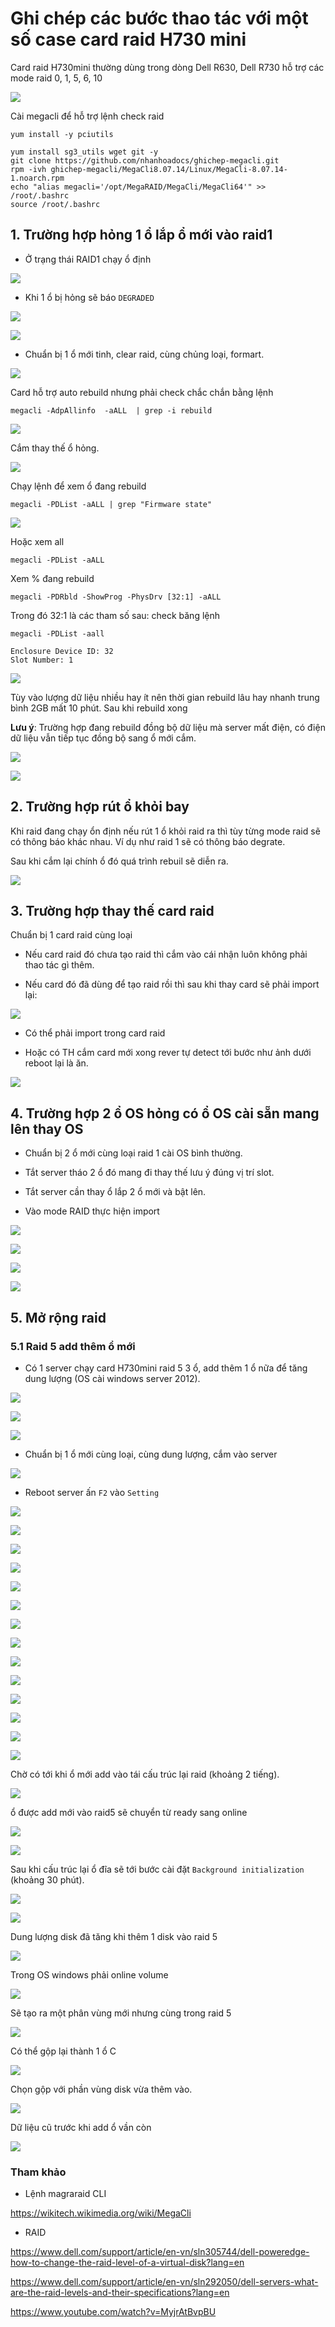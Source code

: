 # Ghi chép các bước thao tác với một số case card raid H730 mini

Card raid H730mini thường dùng trong dòng Dell R630, Dell R730 hỗ trợ các mode raid 0, 1, 5, 6, 10

![](../images/case-raid-h730mini/Screenshot_121.png)


Cài megacli để hỗ trợ lệnh check raid

```
yum install -y pciutils 

yum install sg3_utils wget git -y
git clone https://github.com/nhanhoadocs/ghichep-megacli.git
rpm -ivh ghichep-megacli/MegaCli8.07.14/Linux/MegaCli-8.07.14-1.noarch.rpm
echo "alias megacli='/opt/MegaRAID/MegaCli/MegaCli64'" >> /root/.bashrc
source /root/.bashrc
```


## 1. Trường hợp hỏng 1 ổ lắp ổ mới vào raid1

- Ở trạng thái RAID1 chạy ổ định

![](../images/case-raid-h730mini/Screenshot_124.png)

- Khi 1 ổ bị hỏng sẽ báo `DEGRADED`

![](../images/case-raid-h730mini/Screenshot_125.png)

![](../images/case-raid-h730mini/Screenshot_126.png)


- Chuẩn bị 1 ổ mới tinh, clear raid, cùng chủng loại, formart.

![](../images/case-raid-h730mini/Screenshot_127.png)

Card hỗ trợ auto rebuild nhưng phải check chắc chắn bằng lệnh

```
megacli -AdpAllinfo  -aALL  | grep -i rebuild
```

![](../images/case-raid-h730mini/Screenshot_122.png)

Cắm thay thế ổ hỏng.

![](../images/case-raid-h730mini/Screenshot_128.png)


Chạy lệnh để xem ổ đang rebuild

```
megacli -PDList -aALL | grep "Firmware state"
```

![](../images/case-raid-h730mini/Screenshot_129.png)

Hoặc xem all

```
megacli -PDList -aALL
```

Xem % đang rebuild

```
megacli -PDRbld -ShowProg -PhysDrv [32:1] -aALL
```

Trong đó 32:1 là các tham số sau: check băng lệnh

```
megacli -PDList -aall
```

```
Enclosure Device ID: 32
Slot Number: 1
```

![](../images/case-raid-h730mini/Screenshot_132.png)


Tùy vào lượng dữ liệu nhiều hay ít nên thời gian rebuild lâu hay nhanh trung bình 2GB mất 10 phút. Sau khi rebuild xong

**Lưu ý**: Trường hợp đang rebuild đồng bộ dữ liệu mà server mất điện, có điện dữ liệu vẫn tiếp tục đồng bộ sang ổ mới cắm.

![](../images/case-raid-h730mini/Screenshot_136.png)

![](../images/case-raid-h730mini/Screenshot_137.png)

## 2. Trường hợp rút ổ khỏi bay

Khi raid đang chạy ổn định nếu rút 1 ổ khỏi raid ra thì tùy từng mode raid sẽ có thông báo khác nhau. Ví dụ như raid 1 sẽ có thông báo degrate.

Sau khi cắm lại chính ổ đó quá trình rebuil sẽ diễn ra.

![](../images/case-raid-h730mini/Screenshot_142.png)

## 3. Trường hợp thay thế card raid

Chuẩn bị 1 card raid cùng loại

- Nếu card raid đó chưa tạo raid thì cắm vào cái nhận luôn không phải thao tác gì thêm.

- Nếu card đó đã dùng để tạo raid rồi thì sau khi thay card sẽ phải import lại:

![](../images/case-raid-h730mini/Screenshot_134.png)

+ Có thể phải import trong card raid

+ Hoặc có TH cắm card mới xong rever tự detect tới bước như ảnh dưới reboot lại là ăn.

![](../images/case-raid-h730mini/Screenshot_135.png)

## 4. Trường hợp 2 ổ OS hỏng có ổ OS cài sẵn mang lên thay OS

- Chuẩn bị 2 ổ mới cùng loại raid 1 cài OS bình thường.

- Tắt server tháo 2 ổ đó mang đi thay thế lưu ý đúng vị trí slot.

- Tắt server cần thay ổ lắp 2 ổ mới và bật lên.

- Vào mode RAID thực hiện import

![](../images/case-raid-h730mini/Screenshot_138.png)

![](../images/case-raid-h730mini/Screenshot_139.png)

![](../images/case-raid-h730mini/Screenshot_140.png)

![](../images/case-raid-h730mini/Screenshot_141.png)


## 5. Mở rộng raid

### 5.1 Raid 5 add thêm ổ mới

- Có 1 server chạy card H730mini raid 5 3 ổ, add thêm 1 ổ nữa để tăng dung lượng (OS cài windows server 2012).

![](../images/case-raid-h730mini/Screenshot_165.png)

![](../images/case-raid-h730mini/Screenshot_166.png)

![](../images/case-raid-h730mini/Screenshot_167.png)


- Chuẩn bị 1 ổ mới cùng loại, cùng dung lượng, cắm vào server

![](../images/case-raid-h730mini/Screenshot_168.png)

- Reboot server ấn `F2` vào `Setting`

![](../images/case-raid-h730mini/Screenshot_170.png)

![](../images/case-raid-h730mini/Screenshot_171.png)

![](../images/case-raid-h730mini/Screenshot_172.png)

![](../images/case-raid-h730mini/Screenshot_173.png)

![](../images/case-raid-h730mini/Screenshot_174.png)

![](../images/case-raid-h730mini/Screenshot_175.png)

![](../images/case-raid-h730mini/Screenshot_176.png)

![](../images/case-raid-h730mini/Screenshot_177.png)

![](../images/case-raid-h730mini/Screenshot_178.png)

![](../images/case-raid-h730mini/Screenshot_179.png)

![](../images/case-raid-h730mini/Screenshot_180.png)

![](../images/case-raid-h730mini/Screenshot_181.png)

![](../images/case-raid-h730mini/Screenshot_183.png)

![](../images/case-raid-h730mini/Screenshot_182.png)

Chờ có tới khi ổ mới add vào tái cấu trúc lại raid (khoảng 2 tiếng).

![](../images/case-raid-h730mini/Screenshot_184.png)

ổ được add mới vào raid5 sẽ chuyển từ ready sang online

![](../images/case-raid-h730mini/Screenshot_185.png)

![](../images/case-raid-h730mini/Screenshot_186.png)

Sau khi cấu trúc lại ổ đĩa sẽ tới bước cài đặt `Background initialization` (khoảng 30 phút).

![](../images/case-raid-h730mini/Screenshot_187.png)

![](../images/case-raid-h730mini/Screenshot_188.png)

Dung lượng disk đã tăng khi thêm 1 disk vào raid 5

![](../images/case-raid-h730mini/Screenshot_189.png)

Trong OS windows phải online volume

![](../images/case-raid-h730mini/Screenshot_190.png)

Sẽ tạo ra một phân vùng mới nhưng cùng trong raid 5

![](../images/case-raid-h730mini/Screenshot_191.png)

Có thể gộp lại thành 1 ổ C

![](../images/case-raid-h730mini/Screenshot_192.png)

Chọn gộp với phần vùng disk vừa thêm vào.

![](../images/case-raid-h730mini/Screenshot_193.png)

Dữ liệu cũ trước khi add ổ vần còn

![](../images/case-raid-h730mini/Screenshot_194.png)

### Tham khảo

- Lệnh magraraid CLI

https://wikitech.wikimedia.org/wiki/MegaCli

- RAID

https://www.dell.com/support/article/en-vn/sln305744/dell-poweredge-how-to-change-the-raid-level-of-a-virtual-disk?lang=en

https://www.dell.com/support/article/en-vn/sln292050/dell-servers-what-are-the-raid-levels-and-their-specifications?lang=en

https://www.youtube.com/watch?v=MyjrAtBvpBU




